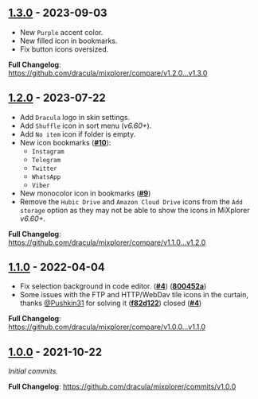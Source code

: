 ## [1.3.0] - 2023-09-03

- New `Purple` accent color.
- New filled icon in bookmarks.
- Fix button icons oversized.

**Full Changelog**: <https://github.com/dracula/mixplorer/compare/v1.2.0...v1.3.0>

[1.3.0]: <https://github.com/dracula/mixplorer/tree/v1.3.0>

## [1.2.0] - 2023-07-22

- Add `Dracula` logo in skin settings.
- Add `Shuffle` icon in sort menu (_v6.60+_).
- Add `No item` icon if folder is empty.
- New icon bookmarks ([**#10**](https://github.com/dracula/mixplorer/issues/10)):
  - `Instagram`
  - `Telegram`
  - `Twitter`
  - `WhatsApp`
  - `Viber`
- New monocolor icon in bookmarks ([**#9**](https://github.com/dracula/mixplorer/issues/9))
- Remove the `Hubic Drive` and `Amazon Cloud Drive` icons from the `Add storage` option as they may not be able to show the icons in MiXplorer _v6.60+_.

**Full Changelog**: <https://github.com/dracula/mixplorer/compare/v1.1.0...v1.2.0>

[1.2.0]: <https://github.com/dracula/mixplorer/tree/v1.2.0>

## [1.1.0] - 2022-04-04

- Fix selection background in code editor. ([**#4**](https://github.com/dracula/mixplorer/issues/4#issuecomment-968925140)) ([**800452a**](https://github.com/dracula/mixplorer/commit/800452ab1e30ddca52d93e4929f5543ab9c8e60f))
- Some issues with the FTP and HTTP/WebDav tile icons in the curtain, thanks [@Pushkin31](https://github.com/Pushkin31) for solving it ([**f82d122**](https://github.com/dracula/mixplorer/pull/5/commits/f82d122)) closed ([**#4**](https://github.com/dracula/mixplorer/issues/4#issuecomment-952234665))

**Full Changelog**: <https://github.com/dracula/mixplorer/compare/v1.0.0...v1.1.0>

[1.1.0]: <https://github.com/dracula/mixplorer/tree/v1.1.0>

## [1.0.0] - 2021-10-22

_Initial commits._

**Full Changelog**: <https://github.com/dracula/mixplorer/commits/v1.0.0>

[1.0.0]: <https://github.com/dracula/mixplorer/tree/v1.0.0>
